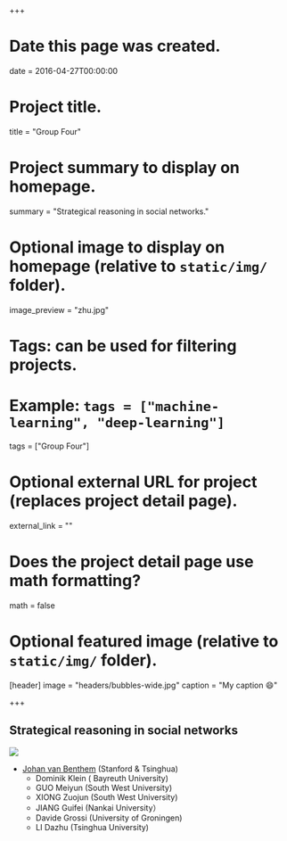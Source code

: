+++
# Date this page was created.
date = 2016-04-27T00:00:00

# Project title.
title = "Group Four"

# Project summary to display on homepage.
summary = "Strategical reasoning in social networks."

# Optional image to display on homepage (relative to `static/img/` folder).
image_preview = "zhu.jpg"

# Tags: can be used for filtering projects.
# Example: `tags = ["machine-learning", "deep-learning"]`
tags = ["Group Four"]

# Optional external URL for project (replaces project detail page).
external_link = ""

# Does the project detail page use math formatting?
math = false

# Optional featured image (relative to `static/img/` folder).
[header]
image = "headers/bubbles-wide.jpg"
caption = "My caption :smile:"

+++

## Strategical reasoning in social networks

![](/project/2018-09-22-group-four_files/Johan.jpg)

* [Johan van Benthem](https://staff.science.uva.nl/j.vanbenthem/) (Stanford & Tsinghua) 
    + Dominik Klein ( Bayreuth University)  
    + GUO Meiyun (South West University)
    + XIONG Zuojun (South West University)
    + JIANG Guifei (Nankai University）
    + Davide Grossi (University of Groningen) 
    + LI Dazhu (Tsinghua University)
